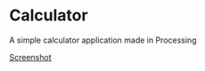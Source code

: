 # Calculator

A simple calculator application made in Processing

[Screenshot](https://github.com/Rheemster/Calculator/blob/master/CalculatorScreenshot.png)

